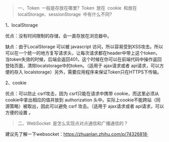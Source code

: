> 一、Token 一般是存放在哪里? Token 放在 cookie 和放在localStorage、sessionStorage 中有什么不同?

1、localStorage

优点：没有时间限制的存储，会一直存放在浏览器中。

缺点：由于LocalStorage 可以被 javascript 访问，所以容易受到XSS攻击。所以可以在一个统一的地方复写请求头，让每次请求都在header中带上这个token， 当token失效的时候，后端会返回401，这个时候在你可以在前端代码中操作返回登陆页面，清除localstorage中的token。（适用于 ajax请求或者 api请求，可以方便的存入 localstorage）另外，需要应用程序来保证Token只在HTTPS下传输。

2、cookie

优点：可以防止 csrf攻击，因为 csrf只能在请求中携带 cookie，而这里必须从 cookie中拿出相应的值并放到 authorization 头中。实际上cookie不能跨站（同源策略）被取出，因此可以避免 csrf 攻击。（适用于 ajax请求或者 api请求，可以方便的设置 。


> 二、WebSocket 是怎么实现点对点通信和广播通信的？

建议先了解一下websocket：https://zhuanlan.zhihu.com/p/74326818·